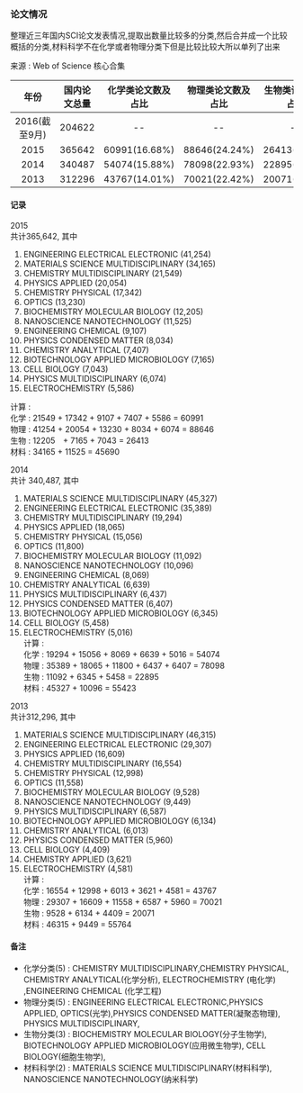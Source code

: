 ### 论文情况
整理近三年国内SCI论文发表情况,提取出数量比较多的分类,然后合并成一个比较概括的分类,材料科学不在化学或者物理分类下但是比较比较大所以单列了出来

来源 :  Web of Science 核心合集  

| 年份 | 国内论文总量 | 化学类论文数及占比 |  物理类论文数及占比   |   生物类论文数及占比   |    材料类论文数及占比   |  
| :---: | :---:     | :---:          |  :---:        | :---:        | :---:        |
| 2016(截至9月)     | 204622         |  --      |  -- | -- | -- |
| 2015             | 365642         | 60991(16.68%)      |  88646(24.24%) | 26413(7.22%) | 45690(12.50%) |
| 2014  | 340487 | 54074(15.88%) | 78098(22.93%) | 22895(6.72%) | 55423(16.28%) |
| 2013 | 312296 | 43767(14.01%) | 70021(22.42%) | 20071(6.42%) | 55764(17.86%) |




#### 记录  
2015  
共计365,642, 其中

1. ENGINEERING ELECTRICAL ELECTRONIC (41,254)
1. MATERIALS SCIENCE MULTIDISCIPLINARY (34,165)
1. CHEMISTRY MULTIDISCIPLINARY (21,549)
1. PHYSICS APPLIED (20,054)
1. CHEMISTRY PHYSICAL (17,342)
1. OPTICS (13,230)
1. BIOCHEMISTRY MOLECULAR BIOLOGY (12,205)
1. NANOSCIENCE NANOTECHNOLOGY (11,525)
1. ENGINEERING CHEMICAL (9,107)
1. PHYSICS CONDENSED MATTER (8,034)
1. CHEMISTRY ANALYTICAL (7,407)
1. BIOTECHNOLOGY APPLIED MICROBIOLOGY (7,165)
1. CELL BIOLOGY (7,043)
1. PHYSICS MULTIDISCIPLINARY (6,074)
1. ELECTROCHEMISTRY (5,586)

计算 :   
化学 : 21549 + 17342 + 9107 + 7407 + 5586  = 60991  
物理 : 41254 + 20054 + 13230 + 8034 + 6074 = 88646  
生物 : 12205　+ 7165 + 7043 = 26413  
材料 : 34165 + 11525 = 45690  


2014  
共计 340,487, 其中
1. MATERIALS SCIENCE MULTIDISCIPLINARY (45,327)  
1. ENGINEERING ELECTRICAL ELECTRONIC (35,389)  
1. CHEMISTRY MULTIDISCIPLINARY (19,294)  
1. PHYSICS APPLIED (18,065)  
1. CHEMISTRY PHYSICAL (15,056)  
1. OPTICS (11,800)  
1. BIOCHEMISTRY MOLECULAR BIOLOGY (11,092)  
1. NANOSCIENCE NANOTECHNOLOGY (10,096)  
1. ENGINEERING CHEMICAL (8,069)  
1. CHEMISTRY ANALYTICAL (6,639)  
1. PHYSICS MULTIDISCIPLINARY (6,437)  
1. PHYSICS CONDENSED MATTER (6,407)  
1. BIOTECHNOLOGY APPLIED MICROBIOLOGY (6,345)  
1. CELL BIOLOGY (5,458)  
1. ELECTROCHEMISTRY (5,016)  
计算 :    
化学 : 19294 + 15056 + 8069 + 6639 + 5016  = 54074    
物理 : 35389 + 18065 + 11800 + 6437 + 6407 = 78098    
生物 : 11092 + 6345 + 5458 = 22895    
材料 : 45327 + 10096 = 55423    


2013  
共计312,296, 其中    
1. MATERIALS SCIENCE MULTIDISCIPLINARY (46,315)  
1. ENGINEERING ELECTRICAL ELECTRONIC (29,307)  
1. PHYSICS APPLIED (16,609)  
1. CHEMISTRY MULTIDISCIPLINARY (16,554)   
1. CHEMISTRY PHYSICAL (12,998)  
1. OPTICS (11,558)  
1. BIOCHEMISTRY MOLECULAR BIOLOGY (9,528)  
1. NANOSCIENCE NANOTECHNOLOGY (9,449)  
1. PHYSICS MULTIDISCIPLINARY (6,587)  
1. BIOTECHNOLOGY APPLIED MICROBIOLOGY (6,134)  
1. CHEMISTRY ANALYTICAL (6,013)    
1. PHYSICS CONDENSED MATTER (5,960)  
1. CELL BIOLOGY (4,409)  
1. CHEMISTRY APPLIED (3,621)  
1. ELECTROCHEMISTRY (4,581)  
计算 :    
化学 : 16554 + 12998 + 6013 + 3621 + 4581 = 43767    
物理 : 29307 + 16609 + 11558 + 6587 + 5960 = 70021    
生物 : 9528 + 6134 + 4409 = 20071   
材料 : 46315 + 9449 = 55764    




#### 备注
- 化学分类(5) : CHEMISTRY MULTIDISCIPLINARY,CHEMISTRY PHYSICAL, CHEMISTRY ANALYTICAL(化学分析), ELECTROCHEMISTRY (电化学) ,ENGINEERING CHEMICAL (化学工程)
- 物理分类(5) : ENGINEERING ELECTRICAL ELECTRONIC,PHYSICS APPLIED, OPTICS(光学),PHYSICS CONDENSED MATTER(凝聚态物理),  PHYSICS MULTIDISCIPLINARY,  
- 生物分类(3) : BIOCHEMISTRY MOLECULAR BIOLOGY(分子生物学), BIOTECHNOLOGY APPLIED MICROBIOLOGY(应用微生物学), CELL BIOLOGY(细胞生物学),
- 材料科学(2) : MATERIALS SCIENCE MULTIDISCIPLINARY(材料科学), NANOSCIENCE NANOTECHNOLOGY(纳米科学)
